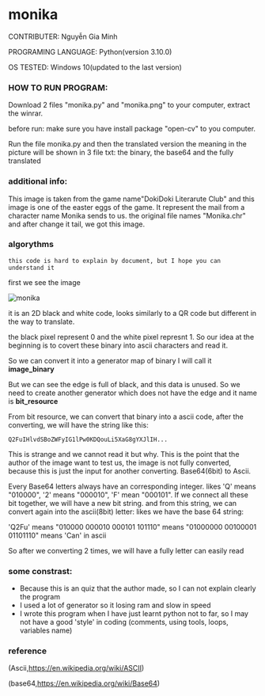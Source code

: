 # monika
CONTRIBUTER: Nguyễn Gia Minh

PROGRAMING LANGUAGE: Python(version 3.10.0)

OS TESTED: Windows 10(updated to the last version)
### HOW TO RUN PROGRAM:

Download 2 files "monika.py" and "monika.png" to your computer, extract the winrar.

before run: make sure you have install package "open-cv" to you computer.

Run the file monika.py and then the translated version the meaning in the picture will be shown in 3 file txt: the binary, the base64 and the fully translated
### additional info:
This image is taken from the game name"DokiDoki Literarute Club" and this image is one of the easter eggs of the game. It represent the mail from a character name Monika sends to us. the original file names "Monika.chr" and after change it tail, we got this image.
### algorythms
    this code is hard to explain by document, but I hope you can understand it
first we see the image

![monika](https://user-images.githubusercontent.com/91204964/140948442-dd181bc7-dd91-4a4b-b710-69c0b8ac8445.png)

it is an 2D black and white code, looks similarly to a QR code but different in the way to translate.

the black pixel represent 0 and the white pixel represnt 1. So our idea at the beginning is to covert these binary into ascii characters and read it.

So we can convert it into a generator map of binary I will call it **image_binary**

But we can see the edge is full of black, and this data is unused. So we need to create another generator which does not have the edge and it name is **bit_resource**

From bit resource, we can convert that binary into a ascii code, after the converting, we will have the string like this:

    Q2FuIHlvdSBoZWFyIG1lPw0KDQouLi5XaG8gYXJlIH...

This is strange and we cannot read it but why. This is the point that the author of the image want to test us, the image is not fully converted, because this is just the input for another converting. Base64(6bit) to Ascii.

Every Base64 letters always have an corresponding integer. likes 'Q' means "010000", '2' means "000010", 'F' mean "000101". If we connect all these bit together, we will have a new bit string. and from this string, we can convert again into the ascii(8bit) letter:
likes we have the base 64 string:


'Q2Fu' means "010000 000010 000101 101110" means "01000000 00100001 01101110" means 'Can' in ascii

So after we converting 2 times, we will have a fully letter can easily read

### some constrast:

  * Because this is an quiz that the author made, so I can not explain clearly the program
  * I used a lot of generator so it losing ram and slow in speed
  * I wrote this program when I have just learnt python not to far, so I may not have a good 'style' in coding (comments, using tools, loops, variables name)
### reference
(Ascii,https://en.wikipedia.org/wiki/ASCII)

(base64,https://en.wikipedia.org/wiki/Base64)
